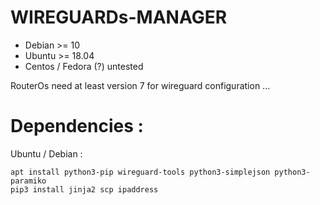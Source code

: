 # WIREGUARDs-MANAGER

* Debian >= 10 
* Ubuntu >= 18.04
* Centos / Fedora (?) untested

RouterOs need at least version 7 for wireguard configuration ...

# Dependencies :
Ubuntu / Debian :
```
apt install python3-pip wireguard-tools python3-simplejson python3-paramiko
pip3 install jinja2 scp ipaddress
```

